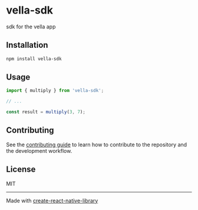 # vella-sdk

sdk for the vella app

## Installation

```sh
npm install vella-sdk
```

## Usage


```js
import { multiply } from 'vella-sdk';

// ...

const result = multiply(3, 7);
```


## Contributing

See the [contributing guide](CONTRIBUTING.md) to learn how to contribute to the repository and the development workflow.

## License

MIT

---

Made with [create-react-native-library](https://github.com/callstack/react-native-builder-bob)
